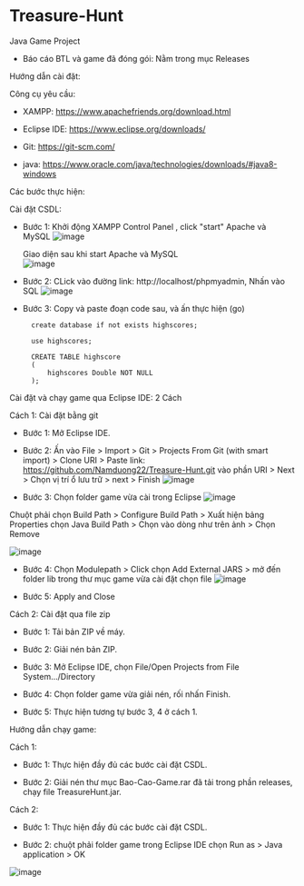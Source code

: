 # Treasure-Hunt
Java Game Project

- Báo cáo BTL và game đã đóng gói: Nằm trong mục Releases

Hướng dẫn cài đặt:

Công cụ yêu cầu:

- XAMPP: https://www.apachefriends.org/download.html

- Eclipse IDE: https://www.eclipse.org/downloads/

- Git: https://git-scm.com/

- java: https://www.oracle.com/java/technologies/downloads/#java8-windows

Các bước thực hiện:

Cài đặt CSDL:

- Bước 1: Khởi động XAMPP Control Panel , click "start" Apache và MySQL
![image](https://user-images.githubusercontent.com/116698926/235676693-8b467f36-a2ca-4810-aef9-9aabccfa1119.png)

  Giao diện sau khi start Apache và MySQL  
![image](https://user-images.githubusercontent.com/116698926/235677101-a98a4015-091a-4612-a080-2c8c859ba724.png)

- Bước 2: CLick vào đường link: http://localhost/phpmyadmin, Nhấn vào SQL
![image](https://user-images.githubusercontent.com/116698926/235678292-d271e1c7-7e32-42a0-be5f-8f288982643a.png)

- Bước 3: Copy và paste đoạn code sau, và ấn thực hiện (go)

		create database if not exists highscores;

		use highscores;

		CREATE TABLE highscore
		(	  
			highscores Double NOT NULL
		);

Cài đặt và chạy game qua Eclipse IDE: 2 Cách

Cách 1: Cài đặt bằng git

- Bước 1: Mở Eclipse IDE.

- Bước 2: Ấn vào File > Import > Git > Projects From Git (with smart import) > Clone URI > Paste link: https://github.com/Namduong22/Treasure-Hunt.git vào phần URI > Next > Chọn vị trí ổ lưu trữ > next > Finish ![image](https://user-images.githubusercontent.com/116698926/235680759-e20cfb4d-63b1-4a0f-b431-8a059baa0baf.png) 

- Bước 3: Chọn folder game vừa cài trong Eclipse 
![image](https://user-images.githubusercontent.com/116698926/235826123-4f476dac-3503-4e40-bdc6-a99affb11e01.png)

Chuột phải chọn Build Path > Configure Build Path > Xuất hiện bảng Properties chọn Java Build Path > Chọn vào dòng như trên ảnh > Chọn Remove 
          
![image](https://user-images.githubusercontent.com/116698926/235682969-0c3655db-df4e-45a5-b4f8-7024bf01303a.png)

- Bước 4: Chọn Modulepath > Click chọn Add External JARS > mở đến folder lib trong thư mục game vừa cài đặt chọn file ![image](https://user-images.githubusercontent.com/116698926/235684597-dd4cb3ad-aa37-4387-82d7-cab5808cbf2f.png) 

- Bước 5: Apply and Close

Cách 2: Cài đặt qua file zip

- Bước 1: Tải bản ZIP về máy.

- Bước 2: Giải nén bản ZIP.

- Bước 3: Mở Eclipse IDE, chọn File/Open Projects from File System.../Directory

- Bước 4: Chọn folder game vừa giải nén, rối nhấn Finish.

- Bước 5: Thực hiện tương tự bước 3, 4 ở cách 1.

Hướng dẫn chạy game: 

Cách 1:

- Bước 1: Thực hiện đầy đủ các bước cài đặt CSDL.

- Bước 2: Giải nén thư mục Bao-Cao-Game.rar đã tải trong phần releases, chạy file TreasureHunt.jar.

Cách 2:

- Bước 1: Thực hiện đầy đủ các bước cài đặt CSDL.

- Bước 2: chuột phải folder game trong Eclipse IDE chọn Run as > Java application > OK

![image](https://user-images.githubusercontent.com/116698926/235686161-f3e2de91-ad28-4352-87cc-0fc7e7f60333.png)
